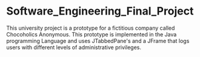Software_Engineering_Final_Project
======================================
This university project is a prototype for a fictitious company called Chocoholics Anonymous.
This prototype is implemented in the Java programming Language and uses JTabbedPane's and a JFrame that logs
users with different levels of administrative privileges.
